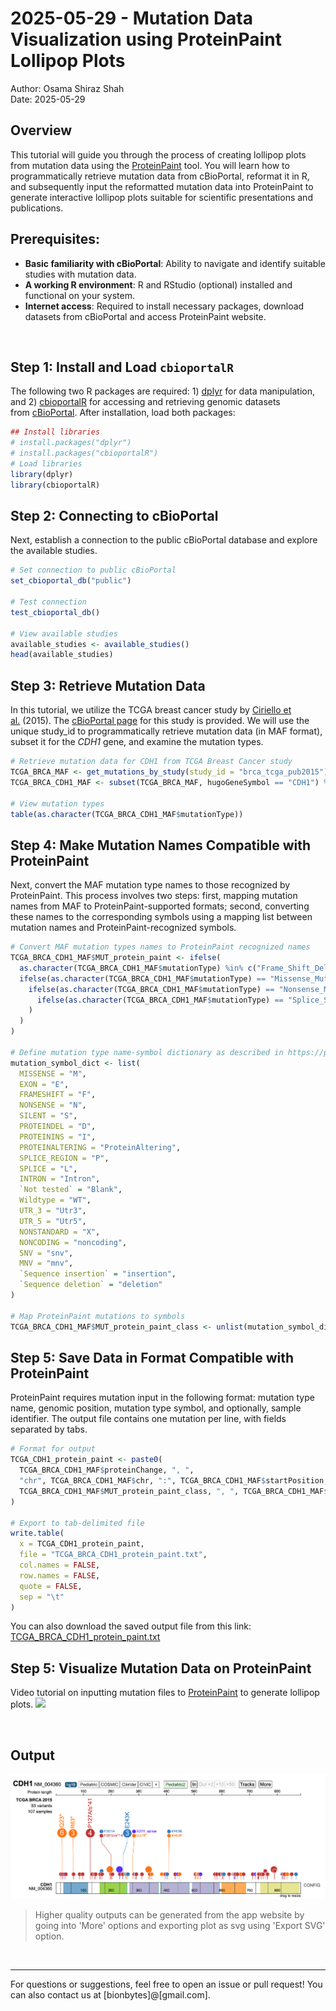 # 2025-05-29 - Mutation Data Visualization using ProteinPaint Lollipop Plots
Author: Osama Shiraz Shah<br>
Date: 2025-05-29


## Overview
This tutorial will guide you through the process of creating lollipop plots from mutation data using the [ProteinPaint](https://proteinpaint.stjude.org/) tool. You will learn how to programmatically retrieve mutation data from cBioPortal, reformat it in R, and subsequently input the reformatted mutation data into ProteinPaint to generate interactive lollipop plots suitable for scientific presentations and publications.

## Prerequisites: 
- **Basic familiarity with cBioPortal**: Ability to navigate and identify suitable studies with mutation data.
- **A working R environment**: R and RStudio (optional) installed and functional on your system.
- **Internet access**: Required to install necessary packages, download datasets from cBioPortal and access ProteinPaint website.

<br>

## Step 1: Install and Load `cbioportalR`
The following two R packages are required: 1) [dplyr](https://dplyr.tidyverse.org/) for data manipulation, and 2) [cbioportalR](https://cran.r-project.org/web/packages/cbioportalR/readme/README.html) for accessing and retrieving genomic datasets from [cBioPortal](https://www.cbioportal.org/). After installation, load both packages:
```r
## Install libraries
# install.packages("dplyr")
# install.packages("cbioportalR")
# Load libraries
library(dplyr)
library(cbioportalR)
```
## Step 2: Connecting to cBioPortal
Next, establish a connection to the public cBioPortal database and explore the available studies.
```r
# Set connection to public cBioPortal
set_cbioportal_db("public")

# Test connection
test_cbioportal_db()

# View available studies
available_studies <- available_studies()
head(available_studies)
```
## Step 3: Retrieve Mutation Data
In this tutorial, we utilize the TCGA breast cancer study by [Ciriello et al.](https://pubmed.ncbi.nlm.nih.gov/26451490/) (2015). The [cBioPortal page](https://www.cbioportal.org/study/summary?id=brca_tcga_pub2015) for this study is provided. We will use the unique study_id to programmatically retrieve mutation data (in MAF format), subset it for the _CDH1_ gene, and examine the mutation types.
```r
# Retrieve mutation data for CDH1 from TCGA Breast Cancer study
TCGA_BRCA_MAF <- get_mutations_by_study(study_id = "brca_tcga_pub2015")
TCGA_BRCA_CDH1_MAF <- subset(TCGA_BRCA_MAF, hugoGeneSymbol == "CDH1") %>% as.data.frame()

# View mutation types
table(as.character(TCGA_BRCA_CDH1_MAF$mutationType))
```
## Step 4: Make Mutation Names Compatible with ProteinPaint
Next, convert the MAF mutation type names to those recognized by ProteinPaint. This process involves two steps: first, mapping mutation names from MAF to ProteinPaint-supported formats; second, converting these names to the corresponding symbols using a mapping list between mutation names and ProteinPaint-recognized symbols.
```r
# Convert MAF mutation types names to ProteinPaint recognized names
TCGA_BRCA_CDH1_MAF$MUT_protein_paint <- ifelse(
  as.character(TCGA_BRCA_CDH1_MAF$mutationType) %in% c("Frame_Shift_Del", "Frame_Shift_Ins", "In_Frame_Del"), "FRAMESHIFT",
  ifelse(as.character(TCGA_BRCA_CDH1_MAF$mutationType) == "Missense_Mutation", "MISSENSE",
    ifelse(as.character(TCGA_BRCA_CDH1_MAF$mutationType) == "Nonsense_Mutation", "NONSENSE",
      ifelse(as.character(TCGA_BRCA_CDH1_MAF$mutationType) == "Splice_Site", "SPLICE", "NA")
    )
  )
)

# Define mutation type name-symbol dictionary as described in https://proteinpaint.stjude.org/
mutation_symbol_dict <- list(
  MISSENSE = "M",
  EXON = "E",
  FRAMESHIFT = "F",
  NONSENSE = "N",
  SILENT = "S",
  PROTEINDEL = "D",
  PROTEININS = "I",
  PROTEINALTERING = "ProteinAltering",
  SPLICE_REGION = "P",
  SPLICE = "L",
  INTRON = "Intron",
  `Not tested` = "Blank",
  Wildtype = "WT",
  UTR_3 = "Utr3",
  UTR_5 = "Utr5",
  NONSTANDARD = "X",
  NONCODING = "noncoding",
  SNV = "snv",
  MNV = "mnv",
  `Sequence insertion` = "insertion",
  `Sequence deletion` = "deletion"
)

# Map ProteinPaint mutations to symbols  
TCGA_BRCA_CDH1_MAF$MUT_protein_paint_class <- unlist(mutation_symbol_dict[TCGA_BRCA_CDH1_MAF$MUT_protein_paint])
```
## Step 5: Save Data in Format Compatible with ProteinPaint
ProteinPaint requires mutation input in the following format: mutation type name, genomic position, mutation type symbol, and optionally, sample identifier. The output file contains one mutation per line, with fields separated by tabs.
```r
# Format for output
TCGA_CDH1_protein_paint <- paste0(
  TCGA_BRCA_CDH1_MAF$proteinChange, ", ",
  "chr", TCGA_BRCA_CDH1_MAF$chr, ":", TCGA_BRCA_CDH1_MAF$startPosition, ", ",
  TCGA_BRCA_CDH1_MAF$MUT_protein_paint_class, ", ", TCGA_BRCA_CDH1_MAF$sampleId
)

# Export to tab-delimited file
write.table(
  x = TCGA_CDH1_protein_paint,
  file = "TCGA_BRCA_CDH1_protein_paint.txt",
  col.names = FALSE,
  row.names = FALSE,
  quote = FALSE,
  sep = "\t"
)
```
You can also download the saved output file from this link: [TCGA_BRCA_CDH1_protein_paint.txt](./TCGA_BRCA_CDH1_protein_paint.txt)

## Step 5: Visualize Mutation Data on ProteinPaint
Video tutorial on inputting mutation files to [ProteinPaint](https://proteinpaint.stjude.org/) to generate lollipop plots.
[![](https://img.youtube.com/vi/_Bin_jZBcss/maxresdefault.jpg)](https://www.youtube.com/watch?v=_Bin_jZBcss)


<br>


## Output
![Plot](./image.png)
> Higher quality outputs can be generated from the app website by going into 'More' options and exporting plot as svg using 'Export SVG' option.


<br>

---

For questions or suggestions, feel free to open an issue or pull request! You can also contact us at [bionbytes]@[gmail.com].

